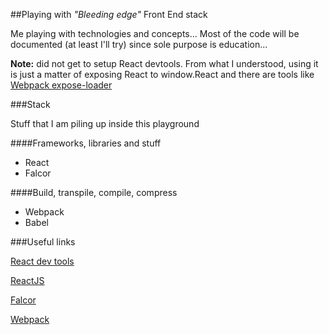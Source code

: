 ##Playing with *"Bleeding edge"* Front End stack

Me playing with technologies and concepts... Most of the code will be documented (at least I'll try) since sole purpose is education...

**Note:** did not get to setup React devtools. From what I understood, using it is just a matter of exposing React to window.React and there are tools like [Webpack expose-loader](https://www.npmjs.com/package/expose-loader)

###Stack

Stuff that I am piling up inside this playground

####Frameworks, libraries and stuff

* React
* Falcor

####Build, transpile, compile, compress

* Webpack
* Babel

###Useful links

[React dev tools](http://facebook.github.io/react/blog/2015/09/02/new-react-developer-tools.html)

[ReactJS](http://facebook.github.io/react/)

[Falcor](http://netflix.github.io/falcor/)

[Webpack](http://webpack.github.io/)